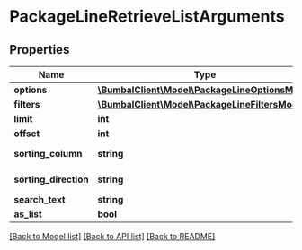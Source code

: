 # PackageLineRetrieveListArguments

## Properties
Name | Type | Description | Notes
------------ | ------------- | ------------- | -------------
**options** | [**\BumbalClient\Model\PackageLineOptionsModel**](PackageLineOptionsModel.md) |  | [optional] 
**filters** | [**\BumbalClient\Model\PackageLineFiltersModel**](PackageLineFiltersModel.md) |  | [optional] 
**limit** | **int** |  | [optional] 
**offset** | **int** |  | [optional] 
**sorting_column** | **string** | Sorting Column | [optional] 
**sorting_direction** | **string** | Sorting Direction | [optional] 
**search_text** | **string** |  | [optional] 
**as_list** | **bool** |  | [optional] 

[[Back to Model list]](../README.md#documentation-for-models) [[Back to API list]](../README.md#documentation-for-api-endpoints) [[Back to README]](../README.md)


